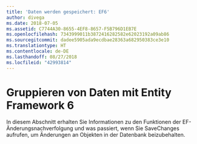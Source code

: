 ```yaml
---
title: 'Daten werden gespeichert: EF6'
author: divega
ms.date: 2018-07-05
ms.assetid: C7744A30-8655-4EF8-8657-F5B796D1EB7E
ms.openlocfilehash: 7343999011b3872416282582e62023192a09ab86
ms.sourcegitcommit: dadee5905ada9ecdbae28363a682950383ce3e10
ms.translationtype: HT
ms.contentlocale: de-DE
ms.lasthandoff: 08/27/2018
ms.locfileid: "42993814"
---
```

# <a name="saving-data-with-entity-framework-6"></a>Gruppieren von Daten mit Entity Framework 6

In diesem Abschnitt erhalten Sie Informationen zu den Funktionen der EF-Änderungsnachverfolgung und was passiert, wenn Sie SaveChanges aufrufen, um Änderungen an Objekten in der Datenbank beizubehalten.

